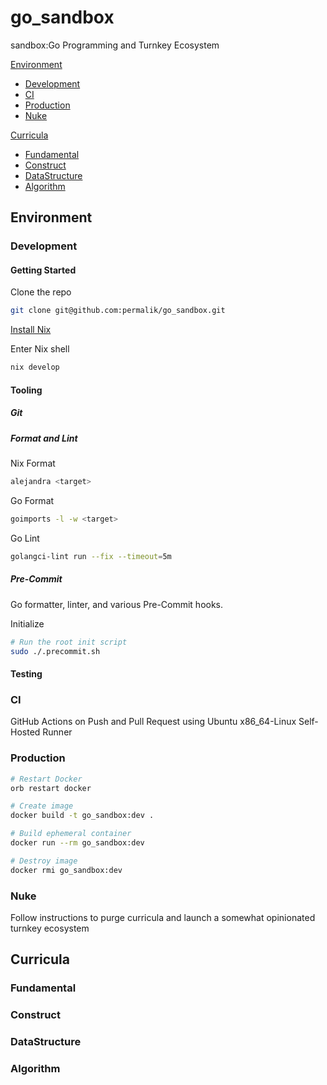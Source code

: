 # go_sandbox
sandbox:Go Programming and Turnkey Ecosystem

[Environment](#environment)
- [Development](#development)
- [CI](#ci)
- [Production](#production)
- [Nuke](#nuke)

[Curricula](#curricula)
- [Fundamental](#fundamental)
- [Construct](#construct)
- [DataStructure](#datastructure)
- [Algorithm](#algorithm)

## Environment
### Development
#### Getting Started
Clone the repo
```sh
git clone git@github.com:permalik/go_sandbox.git
```

[Install Nix](https://nixos.org/download/)

Enter Nix shell
```sh
nix develop
```

#### Tooling
##### Git
<!--TODO:
Add shortcuts to flake
-->

##### Format and Lint
Nix Format
```sh
alejandra <target>
```

Go Format
```sh
goimports -l -w <target>
```

Go Lint
```sh
golangci-lint run --fix --timeout=5m
```

##### Pre-Commit
Go formatter, linter, and various Pre-Commit hooks.

Initialize
```sh
# Run the root init script
sudo ./.precommit.sh
```
<!--TODO:
##### Secret Management
-->

#### Testing
<!--TODO:-->

### CI
GitHub Actions on Push and Pull Request using Ubuntu x86_64-Linux Self-Hosted Runner
<!--TODO:
Secret Management
-->
<!--TODO:
Dependabot
-->

### Production
```sh
# Restart Docker
orb restart docker

# Create image
docker build -t go_sandbox:dev .

# Build ephemeral container
docker run --rm go_sandbox:dev

# Destroy image
docker rmi go_sandbox:dev
```

<!--TODO:
Development Build
Production Build
Continuous Delivery
-->

### Nuke
Follow instructions to purge curricula and launch a somewhat opinionated turnkey ecosystem

<!--TODO:-->

## Curricula
### Fundamental
### Construct
### DataStructure
### Algorithm
